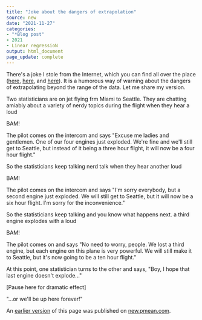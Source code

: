```yaml
---
title: "Joke about the dangers of extrapolation"
source: new
date: "2021-11-27"
categories:
- "*Blog post"
- 2021
- Linear regressioN
output: html_document
page_update: complete
---
```


There's a joke I stole from the Internet, which you can find all over the place ([here][jok1], [here][jok2], and [here][jok3]). It is a humorous way of warning about the dangers of extrapolating beyond the range of the data. Let me share my version.

<!--more-->

Two statisticians are on jet flying frm Miami to Seattle. They are chatting amiably about a variety of nerdy topics during the flight when they hear a loud

BAM!

The pilot comes on the intercom and says "Excuse me ladies and gentlemen. One of our four engines just exploded. We're fine and we'll still get to Seattle, but instead of it being a three hour flight, it will now be a four hour flight."

So the statisticians keep talking nerd talk when they hear another loud

BAM!

The pilot comes on the intercom and says "I'm sorry everybody, but a second engine just exploded. We will still get to Seattle, but it will now be a six hour flight. I'm sorry for the inconvenience."

So the statisticians keep talking and you know what happens next. a third engine explodes with a loud

BAM!

The pilot comes on and says "No need to worry, people. We lost a third engine, but each engine on this plane is very powerful. We will still make it to Seattle, but it's now going to be a ten hour flight."

At this point, one statistician turns to the other and says, "Boy, I hope that last engine doesn't explode..."

[Pause here for dramatic effect]

"...or we'll be up here forever!"


[jok1]: https://statpages.info/jokes.html
[jok2]: https://www.onlinemathlearning.com/math-jokes-statistics.html
[jok3]: https://stats.stackexchange.com/questions/1337/statistics-jokes

An [earlier version][sim2] of this page was published on [new.pmean.com][sim1].

[sim1]: http://new.pmean.com
[sim2]: http://new.pmean.com/extrapolation-joke/